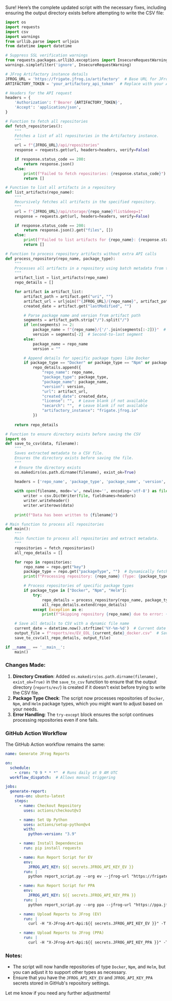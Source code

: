 Sure! Here’s the complete updated script with the necessary fixes, including ensuring the output directory exists before attempting to write the CSV file:

```python
import os
import requests
import csv
import warnings
from urllib.parse import urljoin
from datetime import datetime

# Suppress SSL verification warnings
from requests.packages.urllib3.exceptions import InsecureRequestWarning
warnings.simplefilter('ignore', InsecureRequestWarning)

# JFrog Artifactory instance details
JFROG_URL = 'https://frigate.jfrog.io/artifactory'  # Base URL for JFrog
ARTIFACTORY_TOKEN = 'your_artifactory_api_token'  # Replace with your API token

# Headers for the API request
headers = {
    'Authorization': f'Bearer {ARTIFACTORY_TOKEN}',
    'Accept': 'application/json',
}

# Function to fetch all repositories
def fetch_repositories():
    """
    Fetches a list of all repositories in the Artifactory instance.
    """
    url = f"{JFROG_URL}/api/repositories"
    response = requests.get(url, headers=headers, verify=False)

    if response.status_code == 200:
        return response.json()
    else:
        print(f"Failed to fetch repositories: {response.status_code}")
        return []

# Function to list all artifacts in a repository
def list_artifacts(repo_name):
    """
    Recursively fetches all artifacts in the specified repository.
    """
    url = f"{JFROG_URL}/api/storage/{repo_name}?list&deep=1"
    response = requests.get(url, headers=headers, verify=False)

    if response.status_code == 200:
        return response.json().get("files", [])
    else:
        print(f"Failed to list artifacts for {repo_name}: {response.status_code}")
        return []

# Function to process repository artifacts without extra API calls
def process_repository(repo_name, package_type):
    """
    Processes all artifacts in a repository using batch metadata from the recursive listing.
    """
    artifact_list = list_artifacts(repo_name)
    repo_details = []

    for artifact in artifact_list:
        artifact_path = artifact.get("uri", "")
        artifact_url = urljoin(f"{JFROG_URL}/{repo_name}", artifact_path)
        created_date = artifact.get("lastModified", "")

        # Parse package name and version from artifact path
        segments = artifact_path.strip("/").split("/")
        if len(segments) >= 2:
            package_name = f"{repo_name}/{'/'.join(segments[:-2])}"  # Up to the version folder
            version = segments[-2]  # Second-to-last segment
        else:
            package_name = repo_name
            version = ""

        # Append details for specific package types like Docker
        if package_type == "Docker" or package_type == "Npm" or package_type == "Helm":
            repo_details.append({
                "repo_name": repo_name,
                "package_type": package_type,
                "package_name": package_name,
                "version": version,
                "url": artifact_url,
                "created_date": created_date,
                "license": "",  # Leave blank if not available
                "secarch": "",  # Leave blank if not available
                "artifactory_instance": "frigate.jfrog.io"
            })
    
    return repo_details

# Function to ensure directory exists before saving the CSV
import os
def save_to_csv(data, filename):
    """
    Saves extracted metadata to a CSV file.
    Ensures the directory exists before saving the file.
    """
    # Ensure the directory exists
    os.makedirs(os.path.dirname(filename), exist_ok=True)

    headers = ['repo_name', 'package_type', 'package_name', 'version', 'url', 'created_date', 'license', 'secarch', 'artifactory_instance']
    
    with open(filename, mode='w', newline='', encoding='utf-8') as file:
        writer = csv.DictWriter(file, fieldnames=headers)
        writer.writeheader()
        writer.writerows(data)
    
    print(f"Data has been written to {filename}")

# Main function to process all repositories
def main():
    """
    Main function to process all repositories and extract metadata.
    """
    repositories = fetch_repositories()
    all_repo_details = []

    for repo in repositories:
        repo_name = repo.get("key")
        package_type = repo.get("packageType", "")  # Dynamically fetch the package type
        print(f"Processing repository: {repo_name} (Type: {package_type})")

        # Process repositories of specific package types
        if package_type in ["Docker", "Npm", "Helm"]:
            try:
                repo_details = process_repository(repo_name, package_type)
                all_repo_details.extend(repo_details)
            except Exception as e:
                print(f"Skipping repository {repo_name} due to error: {e}")

    # Save all details to CSV with a dynamic file name
    current_date = datetime.now().strftime('%Y-%m-%d')  # Current date in YYYY-MM-DD format
    output_file = f"reports/ev/EV_EOL_{current_date}_docker.csv"  # Save only Docker reports
    save_to_csv(all_repo_details, output_file)

if __name__ == '__main__':
    main()
```

### Changes Made:
1. **Directory Creation**: Added `os.makedirs(os.path.dirname(filename), exist_ok=True)` in the `save_to_csv` function to ensure that the output directory (`reports/ev/`) is created if it doesn't exist before trying to write the CSV file.
2. **Package Type Check**: The script now processes repositories of `Docker`, `Npm`, and `Helm` package types, which you might want to adjust based on your needs.
3. **Error Handling**: The `try-except` block ensures the script continues processing repositories even if one fails.

### GitHub Action Workflow

The GitHub Action workflow remains the same:

```yaml
name: Generate JFrog Reports

on:
  schedule:
    - cron: "0 9 * * *"  # Runs daily at 9 AM UTC
  workflow_dispatch:  # Allows manual triggering

jobs:
  generate-report:
    runs-on: ubuntu-latest
    steps:
      - name: Checkout Repository
        uses: actions/checkout@v3

      - name: Set Up Python
        uses: actions/setup-python@v4
        with:
          python-version: "3.9"

      - name: Install Dependencies
        run: pip install requests

      - name: Run Report Script for EV
        env:
          JFROG_API_KEY: ${{ secrets.JFROG_API_KEY_EV }}
        run: |
          python report_script.py --org ev --jfrog-url "https://frigate.io/artifactory" --output reports/ev

      - name: Run Report Script for PPA
        env:
          JFROG_API_KEY: ${{ secrets.JFROG_API_KEY_PPA }}
        run: |
          python report_script.py --org ppa --jfrog-url "https://ppa.jfrog.io/artifactory" --output reports/ppa

      - name: Upload Reports to JFrog (EV)
        run: |
          curl -H "X-JFrog-Art-Api:${{ secrets.JFROG_API_KEY_EV }}" -T reports/ev/EV_EOL_$(date +%F).csv "https://frigate.io/artifactory/reports/ev/EV_EOL_$(date +%F).csv"

      - name: Upload Reports to JFrog (PPA)
        run: |
          curl -H "X-JFrog-Art-Api:${{ secrets.JFROG_API_KEY_PPA }}" -T reports/ppa/EV_EOL_$(date +%F).csv "https://ppa.jfrog.io/artifactory/reports/ppa/EV_EOL_$(date +%F).csv"
```

### Notes:
- The script will now handle repositories of type `Docker`, `Npm`, and `Helm`, but you can adjust it to support other types as necessary.
- Ensure that you have the `JFROG_API_KEY_EV` and `JFROG_API_KEY_PPA` secrets stored in GitHub's repository settings.

Let me know if you need any further adjustments!
